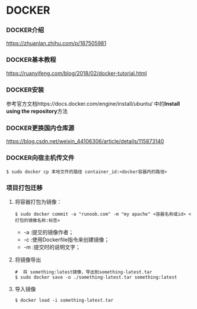 #  DOCKER

### DOCKER介绍

 https://zhuanlan.zhihu.com/p/187505981

### DOCKER基本教程

https://ruanyifeng.com/blog/2018/02/docker-tutorial.html

### DOCKER安装

参考官方文档https://docs.docker.com/engine/install/ubuntu/ 中的**Install using the repository**方法

### DOCKER更换国内仓库源

https://blog.csdn.net/weixin_44106306/article/details/115873140

### DOCKER向宿主机传文件

```shell
$ sudo docker cp 本地文件的路径 container_id:<docker容器内的路径>
```



### 项目打包迁移

1. 将容器打包为镜像：

    ```shell
    $ sudo docker commit -a "runoob.com" -m "my apache" <容器名称或id> <打包的镜像名称:标签>
    ```

    - -a :提交的镜像作者；
    - -c :使用Dockerfile指令来创建镜像；
    - -m :提交时的说明文字；

2. 将镜像导出

    ```shell
    #  将 something:latest镜像，导出到something-latest.tar
    $ sudo docker save -o ./something-latest.tar something:latest
    ```

3. 导入镜像

   ```shell
   $ docker load -i something-latest.tar
   ```

   
